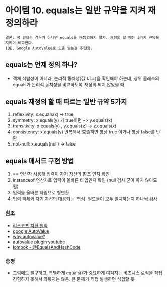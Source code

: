 # 아이템 10. equals는 일반 규약을 지켜 재정의하라
```
결론: 꼭 필요한 경우가 아니면 equals를 재정의하지 말자. 재정의 할 때는 5가지 규약을 지키며 비교한다. 
IDE, Google AutoValue로 도움 받는걸 추천함.
```

## equals는 언제 정의 하나?
- 객체 식별성이 아니라, 논리적 동치성(값 비교)을 확인해야 하는데, 상위 클래스의 equals가 논리적 동치성을 비교하도록 재정의 되지 않았을 때


## equals 재정의 할 때 따르는 일반 규약 5가지
1. reflexivity: x.equals(x) -> true
2. symmetry: x.equals(y) 가 true이면 -> y.equals(x)
3. transitivity: x.equals(y) , y.equals(z) -> z.equals(x)
4. consistency: x.equals(y) 반복해서 호출하면 항상 true 이거나 항상 false를 반환
5. not-null: x.euqals(null) -> false

## equals 메서드 구현 방법 
1. == 연산자 사용해 입력이 자기 자신의 참조 인지 확인
2. instanceof 연산자로 입력이 올바른 타입인지 확인 (null 검사 굳이 하지 않아도 됨) 
3. 입력을 올바른 타입으로 형변환
4. 입력 객체와 자기 자신의 대응되는 '핵심' 필드들이 모두 일치하는지 하나씩 검사


### 참조 
- [리스코프 치환 원칙](http://wonwoo.ml/index.php/post/1780)
- [google AutoValue](https://github.com/google/auto/blob/master/value/userguide/index.md)
- [why autovalue?](https://www.baeldung.com/introduction-to-autovalue)
- [autovalue plugin youtube](https://www.youtube.com/watch?v=sMX9PT3ecu8)
- [lombok - @EqualsAndHashCode](https://projectlombok.org/features/EqualsAndHashCode)

### 총평
- 그럼에도 불구하고, 특별하게 equals()가 중요하게 여겨지는 비즈니스 로직을 직접 경험하지 못해서 와닿지는 않음. 큰 문제가 직접 발생하면 식겁할 듯 
